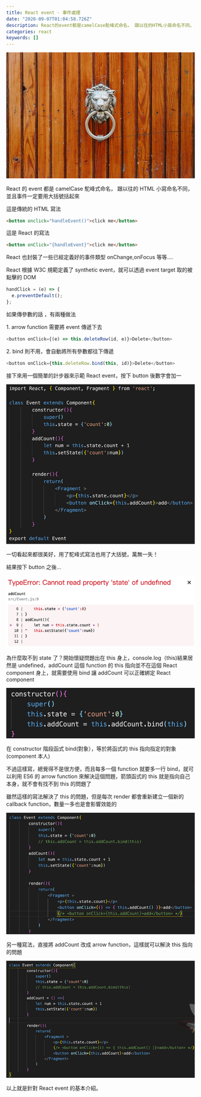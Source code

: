 ```yaml
---
title: React event - 事件處理
date: "2020-09-07T01:04:58.726Z"
description: React的event都是camelCase駝峰式命名， 跟以往的HTML小寫命名不同，並且事件一定要用大括號括起來
categories: react
keywords: []
---
```


![](/img/1__iABnOIt1esjsUSchpJ8wnA.jpeg)

React 的 event 都是 camelCase 駝峰式命名， 跟以往的 HTML 小寫命名不同，並且事件一定要用大括號括起來

這是傳統的 HTML 寫法

```html
<button onclick="handleEvent()">click me</button>
```

這是 React 的寫法

```html
<button onClick="{handleEvent}">click me</button>
```

React 也封裝了一些已經定義好的事件類型 onChange,onFocus 等等….

React 根據 W3C 規範定義了 synthetic event，就可以透過 event target 取的被點擊的 DOM

```javascript
handClick = (e) => {
  e.preventDefault();
};
```

如果傳參數的話 ，有兩種做法

1\. arrow function 需要將 event 傳遞下去

```javascript
<button onClick={(e) => this.deleteRow(id, e)}>Delete</button>
```

2\. bind 則不用，會自動將所有參數都往下傳遞

```javascript
<button onClick={this.deleteRow.bind(this, id)}>Delete</button>
```

接下來用一個簡單的計步器來示範 React event，按下 button 後數字會加一

![](/img/1__ByxNC4YzHIiSWr72__kmbcw.png)

一切看起來都很美好，用了駝峰式寫法也用了大括號，萬無一失！

結果按下 button 之後…

![](/img/1__lWT0QP8tgZf0PD2wErI8VQ.png)

為什麼取不到 state 了？開始懷疑問題出在 this 身上，console.log（this)結果居然是 undefined，addCount 這個 function 的 this 指向並不在這個 React component 身上，就需要使用 bind 讓 addCount 可以正確綁定 React component

![](/img/1__5PXn3WEQzttQzE2KSsiEXQ.png)

在 constructor 階段函式 bind(對象），等於將函式的 this 指向指定的對象(component 本人)

不過這樣寫，總覺得不是很方便，而且每多一個 function 就要多一行 bind，就可以利用 ES6 的 arrow function 來解決這個問題，箭頭函式的 this 就是指向自己本身，就不會有找不到 this 的問題了

雖然這樣的寫法解決了 this 的問題，但是每次 render 都會重新建立一個新的 callback function，數量一多也是會影響效能的

![](/img/1__ZJtqKm2pY__P32KxSowFmDQ.png)

另一種寫法，直接將 addCount 改成 arrow function，這樣就可以解決 this 指向的問題

![](/img/1__m4pS0gX0rcK6QAAB__F__iXQ.png)

以上就是針對 React event 的基本介紹。

